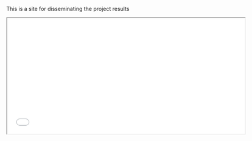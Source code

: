 
This is a site for disseminating the project results
<iframe src="Index.html" height="305" width="625"></iframe>
